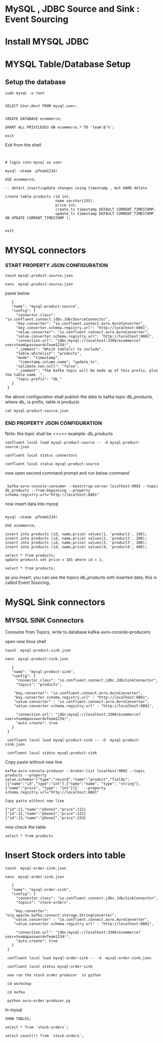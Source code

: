 # MySQL , JDBC Source and Sink : Event Sourcing
 
# Install MYSQL JDBC


# MYSQL Table/Database Setup


## Setup the database 

```
sudo mysql -u root


SELECT User,Host FROM mysql.user;


CREATE DATABASE ecommerce; 

GRANT ALL PRIVILEGES ON ecommerce.* TO 'team'@'%';

exit
```


Exit from the shell

```
 

# login into mysql as user

mysql -uteam -pTeam1234!

USE ecommerce;

-- detect insert/update changes using timestamp , but HARD delete

create table products (id int, 
                       name varchar(255), 
                       price int, 
                       create_ts timestamp DEFAULT CURRENT_TIMESTAMP, 
                       update_ts timestamp DEFAULT CURRENT_TIMESTAMP ON UPDATE CURRENT_TIMESTAMP );
                       
             
exit
```             



# MYSQL connectors


### START PROPERTY JSON CONFIGURATION

```
touch mysql-product-source.json
 
nano  mysql-product-source.json
```
   paste below
```
   {
   "name": "mysql-product-source",
   "config": {
     "connector.class": "io.confluent.connect.jdbc.JdbcSourceConnector",
     "key.converter": "io.confluent.connect.avro.AvroConverter",
     "key.converter.schema.registry.url": "http://localhost:8081",
     "value.converter": "io.confluent.connect.avro.AvroConverter",
     "value.converter.schema.registry.url": "http://localhost:8081",
     "connection.url": "jdbc:mysql://localhost:3306/ecommerce?user=team&password=Team1234!",
     "_comment": "Which table(s) to include",
     "table.whitelist": "products",
     "mode": "timestamp",
      "timestamp.column.name": "update_ts",
     "validate.non.null": "false",
     "_comment": "The Kafka topic will be made up of this prefix, plus the table name  ",
     "topic.prefix": "db_"
   }
 }
```
 
the above configuration shall publish the data to kafka topic db_products, where db_ is prefix, table is products 

```
cat mysql-product-source.json
 ```
 
 
### END PROPERTY JSON CONFIGURATION


 Note: the topic shall be <<PREFIX>>+<<TableName>> example: db_products
 
 ```
 confluent local load mysql-product-source -- -d mysql-product-source.json
 
 confluent local status connectors
 
 confluent local status mysql-product-source
 
 ```
  
  now open second command prompt and run below command

```

 kafka-avro-console-consumer --bootstrap-server localhost:9092 --topic db_products --from-beginning --property schema.registry.url="http://localhost:8081"
 ```
  
 
  now insert data into mysql
  
  ```
  
mysql -uteam -pTeam1234!

USE ecommerce;
  
  insert into products (id, name,price) values(1, 'product1', 100);
  insert into products (id, name,price) values(2, 'product2', 200);
  insert into products (id, name,price) values(3, 'product3', 300);
  insert into products (id, name,price) values(4, 'product4', 400);

  select * from products;  
  update products set price = 101 where id = 1;

  select * from products;

  ```
 
  as you insert, you can see the topics db_products with inserted data, this is called Event Sourcing..
  
  
  
 # MySQL Sink connectors
 
  
 
## MYSQL SINK Connectors
  Consume from Topics, write to database
  kafka-avro-console-producers
  
  
  open new linux shell
  
  
  
```
touch  mysql-product-sink.json

nano  mysql-product-sink.json
```


```
   {
   "name": "mysql-product-sink",
   "config": {
     "connector.class": "io.confluent.connect.jdbc.JdbcSinkConnector",
     "topics": "products",
    
    "key.converter": "io.confluent.connect.avro.AvroConverter",
    "key.converter.schema.registry.url" : "http://localhost:8081",
    "value.converter" : "io.confluent.connect.avro.AvroConverter",
    "value.converter.schema.registry.url" : "http://localhost:8081",   
     
     "connection.url": "jdbc:mysql://localhost:3306/ecommerce?user=team&password=Team1234!",
     "auto.create": true
   }
 }
```
  
```
 confluent local load mysql-product-sink -- -d  mysql-product-sink.json
```
  
  
 ```
  confluent local status mysql-product-sink
  ```
  
Copy paste without new line
    
```
kafka-avro-console-producer --broker-list localhost:9092 --topic products --property value.schema='{"type":"record","name":"product","fields":[{"name":"id","type":"int"},{"name":"name", "type": "string"}, {"name":"price", "type": "int"}]}'  --property schema.registry.url="http://localhost:8081"
```   
    
    Copy paste without new line
    
```
{"id":11,"name":"phone2","price":111}
{"id":12,"name":"phone2","price":222}
{"id":13,"name":"phone2","price":333}
```

now check the table
   
```
select * from products
```

  
# Insert Stock orders into table
  
  
```
touch  mysql-order-sink.json

nano  mysql-order-sink.json
```


```
   {
   "name": "mysql-order-sink",
   "config": {
     "connector.class": "io.confluent.connect.jdbc.JdbcSinkConnector",
     "topics": "stock-orders",
    
    "key.converter": "org.apache.kafka.connect.storage.StringConverter",
    "value.converter" : "io.confluent.connect.avro.AvroConverter",
    "value.converter.schema.registry.url" : "http://localhost:8081",   
     
     "connection.url": "jdbc:mysql://localhost:3306/ecommerce?user=team&password=Team1234!",
     "auto.create": true
   }
 }
```
  
```
 confluent local load mysql-order-sink -- -d  mysql-order-sink.json
```
  
  
 ```
  confluent local status mysql-order-sink
  ```
  
 ```
  now run the stock order producer  in python 

  cd workshop
  
  cd kafka

  python avro-order-producer.py 
  ```
  
  In mysql
  
  ```
  SHOW TABLES;
  
  select * from `stock-orders`;

  select count(*) from `stock-orders`;

  
  ```
